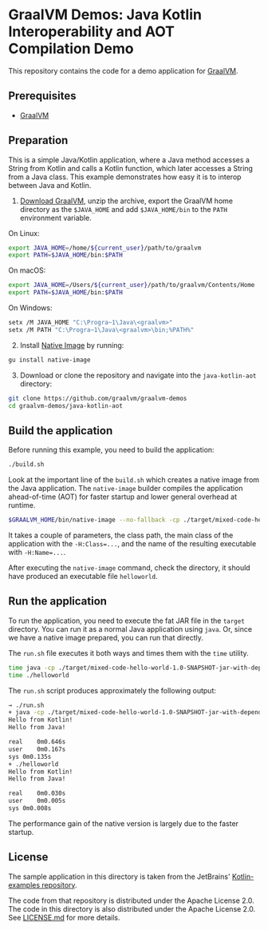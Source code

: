# GraalVM Demos: Java Kotlin Interoperability and AOT Compilation Demo

This repository contains the code for a demo application for [GraalVM](graalvm.org).

## Prerequisites
* [GraalVM](http://graalvm.org)

## Preparation

This is a simple Java/Kotlin application, where a Java method accesses a String from Kotlin and calls a Kotlin function, which later accesses a String from a Java class.
This example demonstrates how easy it is to interop between Java and Kotlin.

1. [Download GraalVM](https://www.graalvm.org/downloads/), unzip the archive, export the GraalVM home directory as the `$JAVA_HOME` and add `$JAVA_HOME/bin` to the `PATH` environment variable.

On Linux:
```bash
export JAVA_HOME=/home/${current_user}/path/to/graalvm
export PATH=$JAVA_HOME/bin:$PATH
```
On macOS:
```bash
export JAVA_HOME=/Users/${current_user}/path/to/graalvm/Contents/Home
export PATH=$JAVA_HOME/bin:$PATH
```
On Windows:
```bash
setx /M JAVA_HOME "C:\Progra~1\Java\<graalvm>"
setx /M PATH "C:\Progra~1\Java\<graalvm>\bin;%PATH%"
```

2. Install [Native Image](https://www.graalvm.org/docs/reference-manual/native-image/#install-native-image) by running:
```bash
gu install native-image
```

3. Download or clone the repository and navigate into the `java-kotlin-aot` directory:
```bash
git clone https://github.com/graalvm/graalvm-demos
cd graalvm-demos/java-kotlin-aot
```

## Build the application

Before running this example, you need to build the application:
```bash
./build.sh
```

Look at the important line of the `build.sh` which creates a native image from the Java application.
The `native-image` builder compiles the application ahead-of-time (AOT) for faster startup and lower general overhead at runtime.

```bash
$GRAALVM_HOME/bin/native-image --no-fallback -cp ./target/mixed-code-hello-world-1.0-SNAPSHOT-jar-with-dependencies.jar -H:Name=helloworld -H:Class=hello.JavaHello
```

It takes a couple of parameters, the class path, the main class of the application with the `-H:Class=...`, and the name of the resulting executable with `-H:Name=...`.

After executing the `native-image` command, check the directory, it should have produced an executable file `helloworld`.

## Run the application

To run the application, you need to execute the fat JAR file in the `target` directory.
You can run it as a normal Java application using `java`.
Or, since we have a native image prepared, you can run that directly.

The `run.sh` file executes it both ways and times them with the `time` utility.
```bash
time java -cp ./target/mixed-code-hello-world-1.0-SNAPSHOT-jar-with-dependencies.jar hello.JavaHello
time ./helloworld
```

The `run.sh` script produces approximately the following output:
```bash
→ ./run.sh
+ java -cp ./target/mixed-code-hello-world-1.0-SNAPSHOT-jar-with-dependencies.jar hello.JavaHello
Hello from Kotlin!
Hello from Java!

real	0m0.646s
user	0m0.167s
sys	0m0.135s
+ ./helloworld
Hello from Kotlin!
Hello from Java!

real	0m0.030s
user	0m0.005s
sys	0m0.008s
```

The performance gain of the native version is largely due to the faster startup.

## License

The sample application in this directory is taken from the JetBrains' [Kotlin-examples repository](https://github.com/JetBrains/kotlin-examples/tree/master/maven/mixed-code-hello-world).

The code from that repository is distributed under the Apache License 2.0.
The code in this directory is also distributed under the Apache License 2.0. See [LICENSE.md](LICENSE.md) for more details.

